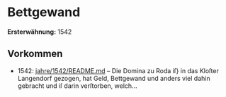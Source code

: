 # Bettgewand

**Ersterwähnung:** 1542

## Vorkommen
- 1542: [jahre/1542/README.md](../jahre/1542/README.md) – Die Domina zu Roda iſ} in das Kloſter Langendorf
gezogen, hat Geld, Bettgewand und anders viel dahin
gebracht und iſ darin verſtorben, welch...
